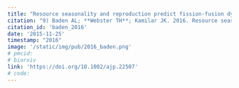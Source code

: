```yaml
---
title: "Resource seasonality and reproduction predict fission-fusion dynamics in a Malagasy strepsirrhine, *Varecia variegata*."
citation: "9) Baden AL; **Webster TH**; Kamilar JK. 2016. Resource seasonality and reproduction predict fission-fusion dynamics in a Malagasy strepsirrhine, *Varecia variegata*. *American Journal of Primatology* 78: 256-279."
citation_id: 'baden_2016'
date: '2015-11-25'
timestamp: "2016"
image: '/static/img/pub/2016_baden.png'
# pmcid:
# biorxiv
link: 'https://doi.org/10.1002/ajp.22507'
# code:
---
```

